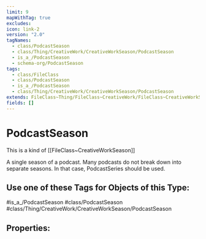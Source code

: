 ```yaml
---
limit: 9
mapWithTag: true
excludes: 
icon: link-2
version: "2.0"
tagNames:
  - class/PodcastSeason
  - class/Thing/CreativeWork/CreativeWorkSeason/PodcastSeason
  - is_a_/PodcastSeason
  - schema-org/PodcastSeason
tags:
  - class/FileClass
  - class/PodcastSeason
  - is_a_/PodcastSeason
  - class/Thing/CreativeWork/CreativeWorkSeason/PodcastSeason
extends: FileClass~Thing/FileClass~CreativeWork/FileClass~CreativeWorkSeason
fields: []
---
```


# PodcastSeason
This is a kind of [[FileClass~CreativeWorkSeason]]

A single season of a podcast. Many podcasts do not break down into separate seasons. In that case, PodcastSeries should be used.


## Use one of these Tags for Objects of this Type:

#is_a_/PodcastSeason
#class/PodcastSeason
#class/Thing/CreativeWork/CreativeWorkSeason/PodcastSeason

## Properties:



